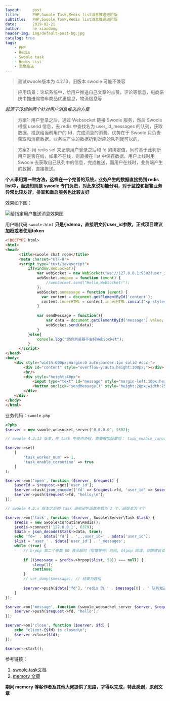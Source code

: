 ```yaml
---
layout:     post
title:      PHP,Swoole Task,Redis list消息推送进阶版
subtitle:   PHP,Swoole Task,Redis list消息推送进阶版
date:       2019-02-21
author:     he xiaodong
header-img: img/default-post-bg.jpg
catalog: true
tags:
    - PHP
    - Redis
    - Swoole task
    - Redis List
    - 消息推送
---
```


> 测试swoole版本为 4.2.13，旧版本 swoole 可能不兼容

> 应用场景：论坛系统中，给用户推送自己文章的点赞，评论等信息，电商系统中推送购物车商品优惠信息，物流信息等

*起源于设想的两个针对用户消息推送的方案*
> 方案1: 用户登录之后，通过 Websocket 链接 Swoole 服务，然后 Swoole 根据 userid 信息，去 redis 中查找名为 user_id_messages 的队列，获取数据，推送给当前用户的 fd，完成消息的消费。优势在于 Swoole 只负责获取和消费数据，业务端产生的数据扔到对应的队列就可以的。

> 方案2: 用 redis set 来记录用户登录之后和 fd 的绑定值，同时基于此判断用户是否在线，如果不在线，则直接在 list 中保存数据，用户上线时用 Swoole 去获取自己队列中的信息，完成推送，而用户在线时，业务端产生的数据，直接推送。

**个人采用第一种方法，这样在一个完善的系统，业务产生的数据直接扔到 redis list中，而通知则是 swoole 专门负责，对此来说功能分明，对于监控和报警业务异常比较友好，排查和重启服务也比较友好**

效果如下图：

![给指定用户推送消息效果图](https://alpha2016.github.io/img/2019-02-21-php-swoole-task-redis-demo.jpg "给指定用户推送消息demo")


用户端代码  `swoole.html`
**只是小demo，直接明文传user_id参数，正式项目建议加密或者使用token**

```html
<!DOCTYPE html>
<html>
<head>
      <title>swoole chat room</title>
      <meta charset="UTF-8">
      <script type="text/javascript">
          if(window.WebSocket){
              var webSocket = new WebSocket("ws://127.0.0.1:9502?user_id=" + parseInt(Math.random()*1000,10)+1);
              webSocket.onopen = function (event) {
                  //webSocket.send("Hello,WebSocket!"); 
              };
              webSocket.onmessage = function (event) {
                var content = document.getElementById('content');
                content.innerHTML = content.innerHTML.concat('<p style="margin-left:20px;height:20px;line-height:20px;">'+event.data+'</p>');
              }
              
              var sendMessage = function(){
                  var data = document.getElementById('message').value;
                  webSocket.send(data);
              }
          }else{
              console.log("您的浏览器不支持WebSocket");
          }
      </script>
</head>
<body>
    <div style="width:600px;margin:0 auto;border:1px solid #ccc;">
        <div id="content" style="overflow-y:auto;height:300px;"></div>
        <hr/>
        <div style="height:40px">
            <input type="text" id="message" style="margin-left:10px;height:25px;width:450px;">
            <button onclick="sendMessage()" style="height:28px;width:75px;">发送</button>
        </div>
    </div>
</body>
</html>
```

业务代码：`swoole.php`

```php
<?php
$server = new swoole_websocket_server("0.0.0.0", 9502);

// swoole 4.2.13 版本，在 task 中使用协程，需要增加配置项： task_enable_coroutine => true

$server->set(
    [
        'task_worker_num' => 1,
        'task_enable_coroutine' => true
    ]
);

$server->on('open', function ($server, $request) {
    $userId = $request->get['user_id'];
    $server->task(json_encode(['fd' => $request->fd, 'user_id' => $userId]));
    $server->push($request->fd, "hello;\n");
});

// swoole 4.2.x 版本之后的 task 调用闭包函数参数为 2 个，旧版本为 4个

$server->on('task', function ($server, Swoole\Server\Task $task) {
    $redis = new Swoole\Coroutine\Redis();
    $redis->connect('127.0.0.1', 6379);
    $data = json_decode($task->data, true);
    echo 'fd=' . $data['fd'] . ',,,user_id=' . $data['user_id'];
    $list = 'user_' . $data['user_id'] . '_messages';
    while (true) {
        // brpop 第二个参数 50 表示超时（阻塞等待）时间, blpop 同理，详情建议读文档,对应的 redis 操作是 rpush/lpush key content
        
        if (($message = $redis->brpop($list, 50)) === null) {
            sleep(1);
            continue;
        }
        // var_dump($message); // 结果为数组
        
        $server->push($data['fd'], 'redis 的 ' . $message[0] . ' 队列发送消息:' . $message[1]);
    }
});

$server->on('message', function (swoole_websocket_server $server, $request) {
    $server->push($request->fd, "hello");
});

$server->on('close', function ($server, $fd) {
    echo "client-{$fd} is closed\n";
    $server->close($fd);
});

$server->start();
```

参考链接：
1. [swoole task文档](https://wiki.swoole.com/wiki/page/54.html "swoole task 文档")
2. [memory 文章](https://www.im050.com/posts/380 "memory swoole task 文章")

**期间 memory 博客作者及其他大佬提供了思路，才得以完成，特此感谢，原创文章**
